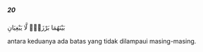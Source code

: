 ##### 20

<span class="ayah">بَيْنَهُمَا بَرْزَخٌۭ لَّا يَبْغِيَانِ</span>

<span class="ayah_translation">antara keduanya ada batas yang tidak dilampaui masing-masing.</span>
